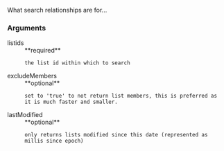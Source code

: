 <p>
  What search relationships are for...
</p>

<div class="page-header">
  <h3>Arguments</h3>
</div>
<dl class="dl-horizontal">
  <dt>
    listids
  </dt>
  <dd>
    **required**
    
    the list id within which to search
  </dd>
  <dt>
    excludeMembers
  </dt>
  <dd>
    **optional**
    
    set to 'true' to not return list members, this is preferred as it is much faster and smaller.
  </dd>
  <dt>
    lastModified
  </dt>
  <dd>
    **optional**
    
    only returns lists modified since this date (represented as millis since epoch)
  </dd>
</dl>
